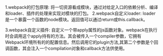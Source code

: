 1.webpack的打包原理:
  将一切资源看成模块，通过对给定入口的依赖分析、编译和loader、插件的处理来实现对模块的打包。
2.webpack自定义loader:
  loader是一个暴露一个函数的node模块。返回值可以通过return或this.callback。
  
3.webpack自定义插件:
  自定义一个带apply属性的js函数对象。webpack在执行时会调用这个apply持有的方法。其会被传入一个compiler参数，它拥有Webpack环境所有的的配置信息。然后调用它的plugin方法,其第二个参数是个回调函数，其会注入一个compilation对象和callback方法供使用。